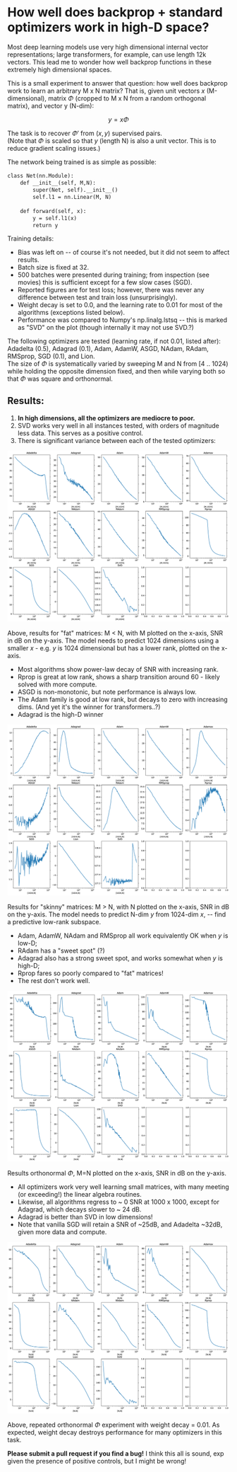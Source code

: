 # How well does backprop + standard optimizers work in high-D space?

Most deep learning models use very high dimensional internal vector representations; large transformers, for example, can use length 12k vectors.  This lead me to wonder how well backprop functions in these extremely high dimensional spaces.  

This is a small experiment to answer that question: how well does backprop work to learn an arbitrary M x N matrix?   That is, given unit vectors $x$ (M-dimensional), matrix $\Phi$ (cropped to M x N from a random orthogonal matrix), and vector y (N-dim): 

$$y = x \Phi$$

The task is to recover $\Phi'$ from $(x,y)$ supervised pairs.  
(Note that $\Phi$ is scaled so that $y$ (length N) is also a unit vector.  This is to reduce gradient scaling issues.)

The network being trained is as simple as possible: 
```
class Net(nn.Module): 
	def __init__(self, M,N):
		super(Net, self).__init__()
		self.l1 = nn.Linear(M, N)

	def forward(self, x): 
		y = self.l1(x)
		return y
```
Training details: 
* Bias was left on -- of course it's not needed, but it did not seem to affect results.  
* Batch size is fixed at 32.
* 500 batches were presented during training; from inspection (see movies) this is sufficient except for a few slow cases (SGD).
* Reported figures are for test loss; however, there was never any difference between test and train loss (unsurprisingly).  
* Weight decay is set to 0.0, and the learning rate to 0.01 for most of the algorithms (exceptions listed below). 
* Performance was compared to Numpy's np.linalg.lstsq -- this is marked as "SVD" on the plot (though internally it may not use SVD.?)

The following optimizers are tested (learning rate, if not 0.01, listed after): Adadelta (0.5), Adagrad (0.1), Adam, AdamW, ASGD, NAdam, RAdam, RMSprop, SGD (0.1), and Lion.  
The size of $\Phi$ is systematically varied by sweeping M and N from [4 .. 1024) while holding the opposite dimension fixed, and then while varying both so that $\Phi$ was square and orthonormal.  

## Results: 
1. __In high dimensions, all the optimizers are mediocre to poor.__  
2. SVD works very well in all instances tested, with orders of magnitude less data.  This serves as a positive control.
3. There is significant variance between each of the tested optimizers:


![](variable_M_fixed_N_wd0.png)

Above, results for "fat" matrices: M < N, with M plotted on the x-axis, SNR in dB on the y-axis.  The model needs to predict 1024 dimensions using a smaller $x$ - e.g. $y$ is 1024 dimensional but has a lower rank, plotted on the x-axis.  
* Most algorithms show power-law decay of SNR with increasing rank.  
* Rprop is great at low rank, shows a sharp transition around 60 - likely solved with more compute.  
* ASGD is non-monotonic, but note performance is always low.  
* The Adam family is good at low rank, but decays to zero with increasing dims.  (And yet it's the winner for transformers..?) 
* Adagrad is the high-D winner

![](fixed_M_variable_N_wd0.png)

Results for "skinny" matrices: M > N, with N plotted on the x-axis, SNR in dB on the y-axis.  The model needs to predict N-dim $y$ from 1024-dim $x$, -- find a predictive low-rank subspace.  
* Adam, AdamW, NAdam and RMSprop all work equivalently OK when $y$ is low-D; 
* RAdam has a "sweet spot" (?)
* Adagrad also has a strong sweet spot, and works somewhat when $y$ is high-D; 
* Rprop fares so poorly compared to "fat" matrices! 
* The rest don't work well.  

![](variable_M_variable_N_wd0.png)

Results orthonormal $\Phi$, M=N plotted on the x-axis, SNR in dB on the y-axis.  
* All optimizers work very well learning small matrices, with many meeting (or exceeding!) the linear algebra routines.  
* Likewise, all algorithms regress to ~ 0 SNR at 1000 x 1000, except for Adagrad, which decays slower to ~ 24 dB.  
* Adagrad is better than SVD in low dimensions!  
* Note that vanilla SGD will retain a SNR of ~25dB, and Adadelta ~32dB, given more data and compute. 

![](variable_M_variable_N.png)

Above, repeated orthonormal $\Phi$ experiment with weight decay = 0.01.  As expected, weight decay destroys performance for many optimizers in this task.  


**Please submit a pull request if you find a bug!** I think this all is sound, exp given the presence of positive controls, but I might be wrong!
